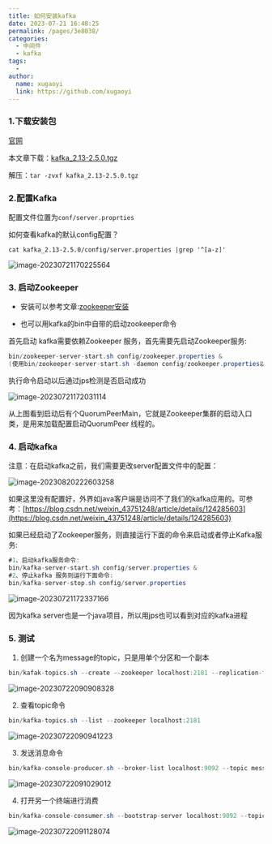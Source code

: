 ```yaml
---
title: 如何安装kafka
date: 2023-07-21 16:48:25
permalink: /pages/3e8038/
categories:
  - 中间件
  - kafka
tags:
  - 
author: 
  name: xugaoyi
  link: https://github.com/xugaoyi
---
```

### 1.下载安装包

[官网](https://kafka.apache.org/downloads)

本文章下载：[kafka_2.13-2.5.0.tgz](https://archive.apache.org/dist/kafka/2.5.0/kafka_2.13-2.5.0.tgz)

解压：`tar -zvxf kafka_2.13-2.5.0.tgz`



### 2.配置Kafka

配置文件位置为`conf/server.proprties`

如何查看kafka的默认config配置？

`cat kafka_2.13-2.5.0/config/server.properties |grep '^[a-z]' `

![image-20230721170225564](https://2290653824-github-io.oss-cn-hangzhou.aliyuncs.com/image-20230721170225564.png)

### 3. 启动Zookeeper

- 安装可以参考文章:[zookeeper安装](https://2290653824.github.io/pages/21d61b/)



- 也可以用kafka的bin中自带的启动zookeeper命令

首先启动 kafka需要依赖Zookeeper 服务，首先需要先启动Zookeeper服务:

```java
bin/zookeeper-server-start.sh config/zookeeper.properties &
(使用bin/zookeeper-server-start.sh -daemon config/zookeeper.properties以守护进程启动)
```

执行命令启动以后通过jps检测是否启动成功

![image-20230721172031114](https://2290653824-github-io.oss-cn-hangzhou.aliyuncs.com/image-20230721172031114.png)

从上图看到启动后有个QuorumPeerMain，它就是Zookeeper集群的启动入口类，是用来加载配置启动QuorumPeer 线程的。

### 4. 启动kafka
注意：在启动kafka之前，我们需要更改server配置文件中的配置：

![image-20230820222603258](https://2290653824-github-io.oss-cn-hangzhou.aliyuncs.com/image-20230820222603258.png)

如果这里没有配置好，外界如java客户端是访问不了我们的kafka应用的。可参考：[https://blog.csdn.net/weixin_43751248/article/details/124285603](https://blog.csdn.net/weixin_43751248/article/details/124285603)




如果已经启动了Zookeeper服务，则直接运行下面的命令来启动或者停止Kafka服务:

```java
#1、启动kafka服务命令:
bin/kafka-server-start.sh config/server.properties &
#2、停止kafka 服务则运行下面命令:
bin/kafka-server-stop.sh config/server.properties
```

![image-20230721172337166](https://2290653824-github-io.oss-cn-hangzhou.aliyuncs.com/image-20230721172337166.png)

因为kafka server也是一个java项目，所以用jps也可以看到对应的kafka进程

### 5. 测试

1. 创建一个名为message的topic，只是用单个分区和一个副本

```java
bin/kafak-topics.sh --create --zookeeper localhost:2181 --replication-factor 1 --partitions 1 --topic message
```

![image-20230722090908328](https://2290653824-github-io.oss-cn-hangzhou.aliyuncs.com/image-20230722090908328.png)

2. 查看topic命令

```java
bin/kafka-topics.sh --list --zookeeper localhost:2181
```

![image-20230722090941223](https://2290653824-github-io.oss-cn-hangzhou.aliyuncs.com/image-20230722090941223.png)

3. 发送消息命令

```java
bin/kafka-console-producer.sh --broker-list localhost:9092 --topic message
```

![image-20230722091029012](https://2290653824-github-io.oss-cn-hangzhou.aliyuncs.com/image-20230722091029012.png)

4. 打开另一个终端进行消费

```java
bin/kafka-console-consumer.sh --bootstrap-server localhost:9092 --topic message --from-beginning
```

![image-20230722091128074](https://2290653824-github-io.oss-cn-hangzhou.aliyuncs.com/image-20230722091128074.png)
